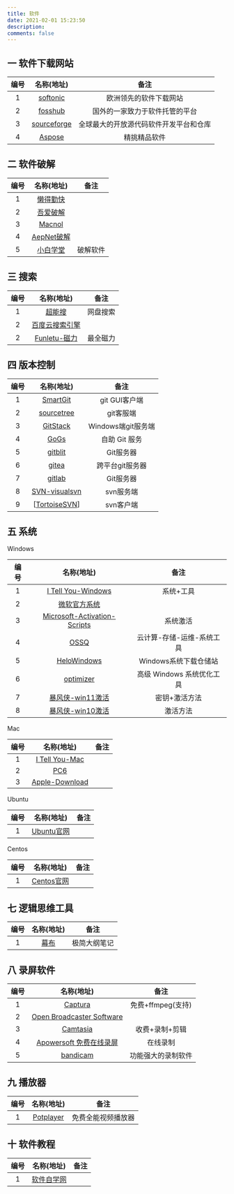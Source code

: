 ```yaml
---
title: 软件
date: 2021-02-01 15:23:50
description: 
comments: false
---
```


## 一 软件下载网站

| 编号 |               名称(地址)                |                  备注                  |
| :--: | :-------------------------------------: | :------------------------------------: |
|  1   |  [softonic](https://en.softonic.com/)   |         欧洲领先的软件下载网站         |
|  2   |   [fosshub](https://www.fosshub.com/)   |     国外的一家致力于软件托管的平台     |
|  3   | [sourceforge](https://sourceforge.net/) | 全球最大的开放源代码软件开发平台和仓库 |
|  4   |       [Aspose](https://jprj.com/)       |              精挑精品软件              |

##  二  软件破解

| 编号 |                     名称(地址)                     |   备注   |
| :--: | :------------------------------------------------: | :------: |
|  1   |           [懒得勤快](https://masuit.com)           |          |
|  2   | [吾爱破解](https://www.52pojie.cn/forum-16-1.html) |          |
|  3   |          [Macnol](https://www.macno1.com)          |          |
|  4   |       [AepNet破解](https://www.aepnet.com/)        |          |
|  5   |         [小白学堂](http://www.itmind.net)          | 破解软件 |
## 三 搜索

| 编号 |                 名称(地址)                 |   备注   |
| :--: | :----------------------------------------: | :------: |
|  1   |   [超能搜](https://www.chaonengsou.com/)   | 网盘搜索 |
|  2   | [百度云搜索引擎](http://yun.java1234.com/) |          |
|  2   |  [Funletu-磁力](https://funletu.com/bt/)   | 最全磁力 |

## 四 版本控制

| 编号 |                         名称(地址)                          |        备注        |
| :--: | :---------------------------------------------------------: | :----------------: |
|  1   |        [SmartGit](https://www.syntevo.com/smartgit/)        |   git GUI客户端    |
|  2   |        [sourcetree](https://www.sourcetreeapp.com/)         |     git客服端      |
|  3   |              [GitStack](https://gitstack.com/)              | Windows端git服务端 |
|  4   |                  [GoGs](https://gogs.io/)                   |   自助 Git 服务    |
|  5   |        [gitblit](http://gitblit.github.io/gitblit/)         |     Git服务器      |
|  6   |              [gitea](https://gitea.io/en-us/)               |  跨平台git服务器   |
|  7   |             [gitlab](https://about.gitlab.com/)             |     Git服务器      |
|  8   | [SVN-visualsvn](https://www.visualsvn.com/server/download/) |     svn服务端      |
|  9   |     [[TortoiseSVN](https://tortoisesvn.net/about.html)]     |     svn客户端      |

## 五 系统

Windows

| 编号 |                          名称(地址)                          |           备注            |
| :--: | :----------------------------------------------------------: | :-----------------------: |
|  1   |       [I Tell You-Windows](https://msdn.itellyou.cn/)        |         系统+工具         |
|  2   | [微软官方系统](https://www.microsoft.com/zh-cn/software-download/windows10) |                           |
|  3   | [Microsoft-Activation-Scripts](https://github.com/massgravel/Microsoft-Activation-Scripts/releases) |         系统激活          |
|  4   |            [OSSQ](https://www.ossq.cn/index.html)            | 云计算-存储-运维-系统工具 |
|  5   |           [HeloWindows](https://hellowindows.cn/)            |   Windows系统下载仓储站   |
|  6   | [optimizer](https://github.com/hellzerg/optimizer/releases)  | 高级 Windows 系统优化工具 |
|  7   |  [暴风侠-win11激活](https://xitongmac.com/jihuo/66003.html)  |       密钥+激活方法       |
|  8   | [暴风侠-win10激活](https://www.shangyouw.cn/zml/arc252211.html) |         激活方法          |

Mac

| 编号 |                         名称(地址)                          | 备注 |
| :--: | :---------------------------------------------------------: | :--: |
|  1   |     [I Tell You-Mac](http://www.msdn3.com/6/20190826/)      |      |
|  2   |            [PC6](http://www.pc6.com/pc/OSxtjx/)             |      |
|  3   | [Apple-Download](https://support.apple.com/zh_CN/downloads) |      |

Ubuntu

| 编号 |                    名称(地址)                     | 备注 |
| :--: | :-----------------------------------------------: | :--: |
|  1   | [Ubuntu官网](https://ubuntu.com/download/desktop) |      |

Centos

| 编号 |                   名称(地址)                   | 备注 |
| :--: | :--------------------------------------------: | :--: |
|  1   | [Centos官网](https://www.centos.org/download/) |      |



## 七 逻辑思维工具

| 编号 |        名称(地址)         |     备注     |
| :--: | :-----------------------: | :----------: |
|  1   | [幕布](https://mubu.com/) | 极简大纲笔记 |

## 八 录屏软件

| 编号 |                          名称(地址)                          |        备注        |
| :--: | :----------------------------------------------------------: | :----------------: |
|  1   |      [Captura](https://mathewsachin.github.io/Captura/)      | 免费+ffmpeg(支持)  |
|  2   |     [Open Broadcaster Software](https://obsproject.com/)     |                    |
|  3   |   [Camtasia](https://www.techsmith.com/video-editor.html)    |   收费+录制+剪辑   |
|  4   | [Apowersoft 免费在线录屏](https://www.apowersoft.cn/free-online-screen-recorder) |      在线录制      |
|  5   |             [bandicam](https://www.bandicam.cn/)             | 功能强大的录制软件 |

## 九 播放器

| 编号 |                   名称(地址)                    |        备注        |
| :--: | :---------------------------------------------: | :----------------: |
|  1   | [Potplayer](https://potplayer.en.softonic.com/) | 免费全能视频播放器 |


## 十 软件教程

| 编号 |             名称(地址)              | 备注 |
| :--: | :---------------------------------: | :--: |
|  1   | [软件自学网](http://www.rjzxw.com/) |      |